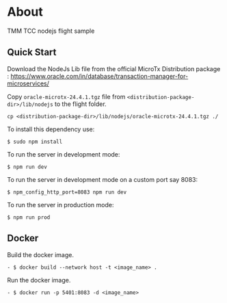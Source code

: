 # About

TMM TCC nodejs flight sample

## Quick Start

Download the NodeJs Lib file from the official MicroTx Distribution package : https://www.oracle.com/in/database/transaction-manager-for-microservices/

Copy `oracle-microtx-24.4.1.tgz` file from `<distribution-package-dir>/lib/nodejs` to the flight folder.

```
cp <distribution-package-dir>/lib/nodejs/oracle-microtx-24.4.1.tgz ./
```

To install this dependency use:

```
$ sudo npm install
```

To run the server in development mode:

```
$ npm run dev
```

To run the server in development mode on a custom port say 8083:

```
$ npm_config_http_port=8083 npm run dev
```

To run the server in production mode:

```
$ npm run prod
```


## Docker

Build the docker image.

```
- $ docker build --network host -t <image_name> .
```

Run the docker image.

```
- $ docker run -p 5401:8083 -d <image_name>
```